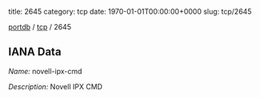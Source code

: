 title: 2645
category: tcp
date: 1970-01-01T00:00:00+0000
slug: tcp/2645

[portdb](/) / [tcp](/category/tcp.html) / 2645


## IANA Data

_Name:_ novell-ipx-cmd

_Description:_ Novell IPX CMD

